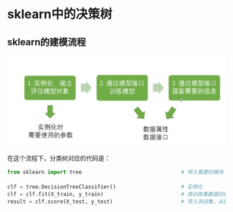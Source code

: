 # sklearn中的决策树

## sklearn的建模流程

![image-20221020215614824](002.tree.assets/image-20221020215614824.png)

在这个流程下，分类树对应的代码是：

```python
from sklearn import tree								# 导入需要的模块

clf = tree.DecisionTreeClassifier()						# 实例化
clf = clf.fit(X_train, y_train)							# 用训练集数据训练模型
result = clf.score(X_test, y_test)						# 导入测试集，从接口中调用需要的信息
```

